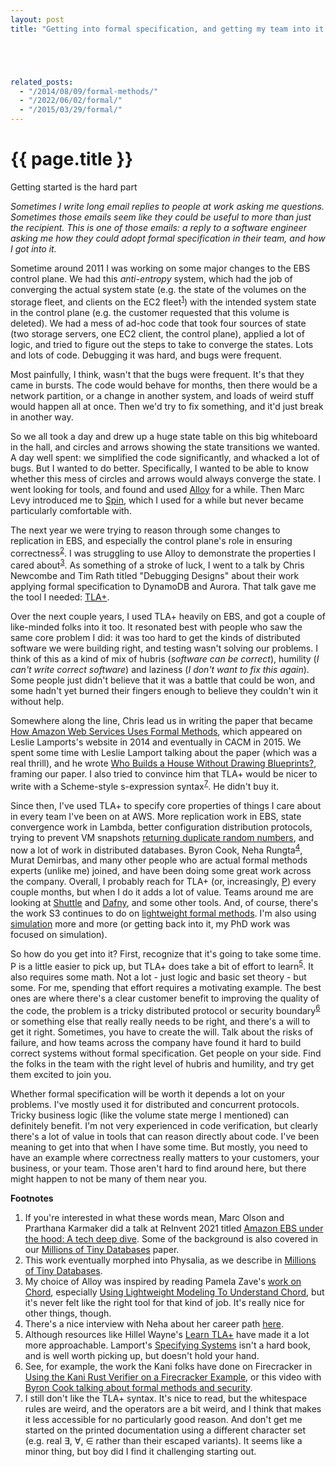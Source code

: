 ```yaml
---
layout: post
title: "Getting into formal specification, and getting my team into it too"





related_posts:
  - "/2014/08/09/formal-methods/"
  - "/2022/06/02/formal/"
  - "/2015/03/29/formal/"
---
```

{{ page.title }}
================

<p class="meta">Getting started is the hard part</p>

*Sometimes I write long email replies to people at work asking me questions. Sometimes those emails seem like they could be useful to more than just the recipient. This is one of those emails: a reply to a software engineer asking me how they could adopt formal specification in their team, and how I got into it.*

Sometime around 2011 I was working on some major changes to the EBS control plane. We had this *anti-entropy* system, which had the job of converging the actual system state (e.g. the state of the volumes on the storage fleet, and clients on the EC2 fleet<sup>[1](#foot1)</sup>) with the intended system state in the control plane (e.g. the customer requested that this volume is deleted). We had a mess of ad-hoc code that took four sources of state (two storage servers, one EC2 client, the control plane), applied a lot of logic, and tried to figure out the steps to take to converge the states. Lots and lots of code. Debugging it was hard, and bugs were frequent.

Most painfully, I think, wasn't that the bugs were frequent. It's that they came in bursts. The code would behave for months, then there would be a network partition, or a change in another system, and loads of weird stuff would happen all at once. Then we'd try to fix something, and it'd just break in another way.

So we all took a day and drew up a huge state table on this big whiteboard in the hall, and circles and arrows showing the state transitions we wanted. A day well spent: we simplified the code significantly, and whacked a lot of bugs. But I wanted to do better. Specifically, I wanted to be able to know whether this mess of circles and arrows would always converge the state. I went looking for tools, and found and used [Alloy](https://alloytools.org/) for a while. Then Marc Levy introduced me to [Spin](https://spinroot.com/spin/whatispin.html), which I used for a while but never became particularly comfortable with.

The next year we were trying to reason through some changes to replication in EBS, and especially the control plane's role in ensuring correctness<sup>[2](#foot2)</sup>. I was struggling to use Alloy to demonstrate the properties I cared about<sup>[3](#foot3)</sup>. As something of a stroke of luck, I went to a talk by Chris Newcombe and Tim Rath titled "Debugging Designs" about their work applying formal specification to DynamoDB and Aurora. That talk gave me the tool I needed: [TLA+](https://lamport.azurewebsites.net/tla/tla.html).

Over the next couple years, I used TLA+ heavily on EBS, and got a couple of like-minded folks into it too. It resonated best with people who saw the same core problem I did: it was too hard to get the kinds of distributed software we were building right, and testing wasn't solving our problems. I think of this as a kind of mix of hubris (*software can be correct*), humility (*I can't write correct software*) and laziness (*I don't want to fix this again*). Some people just didn't believe that it was a battle that could be won, and some hadn't yet burned their fingers enough to believe they couldn't win it without help.

Somewhere along the line, Chris lead us in writing the paper that became [How Amazon Web Services Uses Formal Methods](https://cacm.acm.org/magazines/2015/4/184701-how-amazon-web-services-uses-formal-methods/fulltext), which appeared on Leslie Lamports's website in 2014 and eventually in CACM in 2015. We spent some time with Leslie Lamport talking about the paper (which was a real thrill), and he wrote [Who Builds a House Without Drawing Blueprints?](https://cacm.acm.org/magazines/2015/4/184705-who-builds-a-house-without-drawing-blueprints/fulltext), framing our paper. I also tried to convince him that TLA+ would be nicer to write with a Scheme-style s-expression syntax<sup>[7](#foot7)</sup>. He didn't buy it.

Since then, I've used TLA+ to specify core properties of things I care about in every team I've been on at AWS. More replication work in EBS, state convergence work in Lambda, better configuration distribution protocols, trying to prevent VM snapshots [returning duplicate random numbers](https://arxiv.org/abs/2102.12892), and now a lot of work in distributed databases. Byron Cook, Neha Rungta<sup>[4](#foot4)</sup>, Murat Demirbas, and many other people who are actual formal methods experts (unlike me) joined, and have been doing some great work across the company. Overall, I probably reach for TLA+ (or, increasingly, [P](https://github.com/p-org/P)) every couple months, but when I do it adds a lot of value. Teams around me are looking at [Shuttle](https://github.com/awslabs/shuttle) and [Dafny](https://github.com/dafny-lang/dafny), and some other tools. And, of course, there's the work S3 continues to do on [lightweight formal methods](https://www.amazon.science/publications/using-lightweight-formal-methods-to-validate-a-key-value-storage-node-in-amazon-s3). I'm also using [simulation](https://brooker.co.za/blog/2022/04/11/simulation.html) more and more (or getting back into it, my PhD work was focused on simulation).

So how do you get into it? First, recognize that it's going to take some time. P is a little easier to pick up, but TLA+ does take a bit of effort to learn<sup>[5](#foot5)</sup>. It also requires some math. Not a lot - just logic and basic set theory - but some. For me, spending that effort requires a motivating example. The best ones are where there's a clear customer benefit to improving the quality of the code, the problem is a tricky distributed protocol or security boundary<sup>[6](#foot6)</sup> or something else that really really needs to be right, and there's a will to get it right. Sometimes, you have to create the will. Talk about the risks of failure, and how teams across the company have found it hard to build correct systems without formal specification. Get people on your side. Find the folks in the team with the right level of hubris and humility, and try get them excited to join you.

Whether formal specification will be worth it depends a lot on your problems. I've mostly used it for distributed and concurrent protocols. Tricky business logic (like the volume state merge I mentioned) can definitely benefit. I'm not very experienced in code verification, but clearly there's a lot of value in tools that can reason directly about code. I've been meaning to get into that when I have some time. But mostly, you need to have an example where correctness really matters to your customers, your business, or your team. Those aren't hard to find around here, but there might happen to not be many of them near you.

 **Footnotes**

 1. <a name="foot1"></a> If you're interested in what these words mean, Marc Olson and Prarthana Karmaker did a talk at ReInvent 2021 titled [Amazon EBS under the hood: A tech deep dive](https://www.youtube.com/watch?v=kaWzAEVZ6k8). Some of the background is also covered in our [Millions of Tiny Databases](https://www.usenix.org/conference/nsdi20/presentation/brooker) paper.
 2. <a name="foot2"></a> This work eventually morphed into Physalia, as we describe in [Millions of Tiny Databases](https://www.usenix.org/conference/nsdi20/presentation/brooker).
 3. <a name="foot3"></a> My choice of Alloy was inspired by reading Pamela Zave's [work on Chord](http://www.pamelazave.com/chord.html), especially [Using Lightweight Modeling To Understand Chord](http://www.pamelazave.com/chord-ccr.pdf), but it's never felt like the right tool for that kind of job. It's really nice for other things, though.
 4. <a name="foot4"></a> There's a nice interview with Neha about her career path [here](https://www.amazon.science/working-at-amazon-from-nasa-ames-research-center-to-automated-reasoning-group-aws-neha-rungta).
 5. <a name="foot5"></a> Although resources like Hillel Wayne's [Learn TLA+](https://www.learntla.com/) have made it a lot more approachable. Lamport's [Specifying Systems](https://smile.amazon.com/Specifying-Systems-Language-Hardware-Engineers/dp/032114306X/) isn't a hard book, and is well worth picking up, but doesn't hold your hand.
 6. <a name="foot6"></a> See, for example, the work the Kani folks have done on Firecracker in [Using the Kani Rust Verifier on a Firecracker Example](https://model-checking.github.io/kani-verifier-blog/2022/07/13/using-the-kani-rust-verifier-on-a-firecracker-example.html), or this video with [Byron Cook talking about formal methods and security](https://www.youtube.com/watch?v=J9Da3VsLH44).
 7. <a name="foot7"></a> I still don't like the TLA+ syntax. It's nice to read, but the whitespace rules are weird, and the operators are a bit weird, and I think that makes it less accessible for no particularly good reason. And don't get me started on the printed documentation using a different character set (e.g. real ∃, ∀, ∈ rather than their escaped variants). It seems like a minor thing, but boy did I find it challenging starting out.